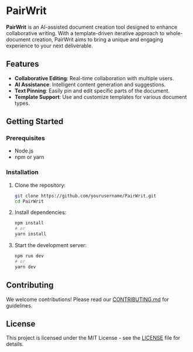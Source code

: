# PairWrit

**PairWrit** is an AI-assisted document creation tool designed to enhance collaborative writing. With a template-driven iterative approach to whole-document creation, PairWrit aims to bring a unique and engaging experience to your next deliverable.

## Features

- **Collaborative Editing**: Real-time collaboration with multiple users.
- **AI Assistance**: Intelligent content generation and suggestions.
- **Text Pinning**: Easily pin and edit specific parts of the document.
- **Template Support**: Use and customize templates for various document types.

## Getting Started

### Prerequisites

- Node.js
- npm or yarn

### Installation

1. Clone the repository:
   ```bash
   git clone https://github.com/yourusername/PairWrit.git
   cd PairWrit
   ```

2. Install dependencies:
   ```bash
   npm install
   # or
   yarn install
   ```

3. Start the development server:
   ```bash
   npm run dev
   # or
   yarn dev
   ```

## Contributing

We welcome contributions! Please read our [CONTRIBUTING.md](CONTRIBUTING.md) for guidelines.

## License

This project is licensed under the MIT License - see the [LICENSE](LICENSE) file for details.
